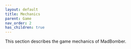 ```yaml
---
layout: default
title: Mechanics
parent: Game
nav_order: 2
has_children: true
---
```


This section describes the game mechanics of MadBomber.